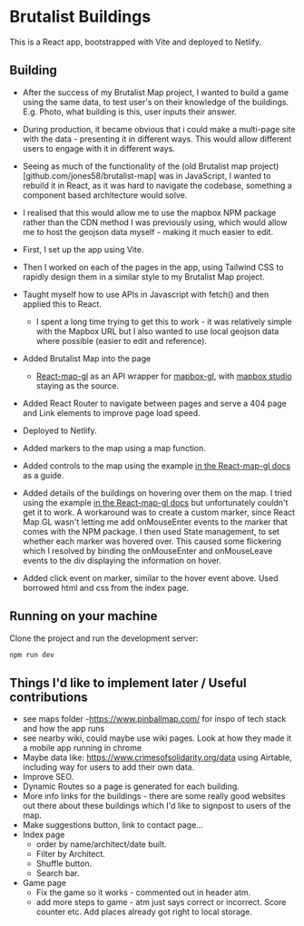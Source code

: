 # Brutalist Buildings

This is a React app, bootstrapped with Vite and deployed to Netlify.

## Building

- After the success of my Brutalist Map project, I wanted to build a game using the same data, to test user's on their knowledge of the buildings. E.g. Photo, what building is this, user inputs their answer.
- During production, it became obvious that i could make a multi-page site with the data - presenting it in different ways. This would allow different users to engage with it in different ways.
- Seeing as much of the functionality of the (old Brutalist map project)[github.com/jones58/brutalist-map] was in JavaScript, I wanted to rebuild it in React, as it was hard to navigate the codebase, something a component based architecture would solve.
- I realised that this would allow me to use the mapbox NPM package rather than the CDN method I was previously using, which would allow me to host the geojson data myself - making it much easier to edit.
- First, I set up the app using Vite.
- Then I worked on each of the pages in the app, using Tailwind CSS to rapidly design them in a similar style to my Brutalist Map project.
- Taught myself how to use APIs in Javascript with fetch() and then applied this to React.

  - I spent a long time trying to get this to work - it was relatively simple with the Mapbox URL but I also wanted to use local geojson data where possible (easier to edit and reference).

- Added Brutalist Map into the page

  - [React-map-gl](https://github.com/visgl/react-map-gl) as an API wrapper for [mapbox-gl](https://github.com/mapbox/mapbox-gl-js), with [mapbox studio](https://www.mapbox.com/studio/) staying as the source.

- Added React Router to navigate between pages and serve a 404 page and Link elements to improve page load speed.
- Deployed to Netlify.
- Added markers to the map using a map function.
- Added controls to the map using the example [in the React-map-gl docs](https://github.com/visgl/react-map-gl/blob/7.1-release/examples/controls/src/app.tsx) as a guide.
- Added details of the buildings on hovering over them on the map. I tried using the example [in the React-map-gl docs](http://visgl.github.io/react-map-gl/examples/geojson) but unfortunately couldn't get it to work. A workaround was to create a custom marker, since React Map GL wasn't letting me add onMouseEnter events to the marker that comes with the NPM package. I then used State management, to set whether each marker was hovered over. This caused some flickering which I resolved by binding the onMouseEnter and onMouseLeave events to the div displaying the information on hover.
- Added click event on marker, similar to the hover event above. Used borrowed html and css from the index page.

## Running on your machine

Clone the project and run the development server:

```bash
npm run dev
```

## Things I'd like to implement later / Useful contributions

- see maps folder -https://www.pinballmap.com/ for inspo of tech stack and how the app runs
- see nearby wiki, could maybe use wiki pages. Look at how they made it a mobile app running in chrome
- Maybe data like: https://www.crimesofsolidarity.org/data using Airtable, including way for users to add their own data.
- Improve SEO.
- Dynamic Routes so a page is generated for each building.
- More info links for the buildings - there are some really good websites out there about these buildings which I'd like to signpost to users of the map.
- Make suggestions button, link to contact page...
- Index page
  - order by name/architect/date built.
  - Filter by Architect.
  - Shuffle button.
  - Search bar.
- Game page
  - Fix the game so it works - commented out in header atm.
  - add more steps to game - atm just says correct or incorrect. Score counter etc. Add places already got right to local storage.
